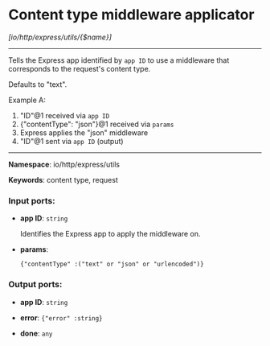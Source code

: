 # Content type middleware applicator

_[io/http/express/utils/{$name}]_

---

Tells the Express app identified by `app ID` to use a middleware that corresponds to the request's content type.

Defaults to "text".

Example A:
1. "ID"@1 received via `app ID`
2. {"contentType": "json"}@1 received via `params`
3. Express applies the "json" middleware
4. "ID"@1 sent via `app ID` (output)

---

__Namespace__: io/http/express/utils

__Keywords__: content type, request

### Input ports:

* __app ID__: ` string `

    Identifies the Express app to apply the middleware on.


* __params__: 
    ```
    {"contentType" :("text" or "json" or "urlencoded")}
    ```

### Output ports:

* __app ID__: ` string `


* __error__: ` {"error" :string} `


* __done__: ` any `


